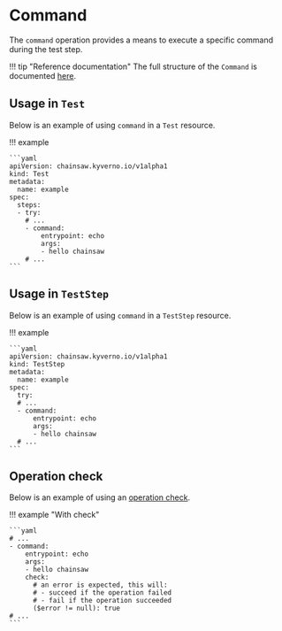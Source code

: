 # Command

The `command` operation provides a means to execute a specific command during the test step.

!!! tip "Reference documentation"
    The full structure of the `Command` is documented [here](../apis/chainsaw.v1alpha1.md#chainsaw-kyverno-io-v1alpha1-Command).

## Usage in `Test`

Below is an example of using `command` in a `Test` resource.

!!! example

    ```yaml
    apiVersion: chainsaw.kyverno.io/v1alpha1
    kind: Test
    metadata:
      name: example
    spec:
      steps:
      - try:
        # ...
        - command:
            entrypoint: echo
            args:
            - hello chainsaw
        # ...
    ```

## Usage in `TestStep`

Below is an example of using `command` in a `TestStep` resource.

!!! example

    ```yaml
    apiVersion: chainsaw.kyverno.io/v1alpha1
    kind: TestStep
    metadata:
      name: example
    spec:
      try:
      # ...
      - command:
          entrypoint: echo
          args:
          - hello chainsaw
      # ...
    ```

## Operation check

Below is an example of using an [operation check](./check.md#command).

!!! example "With check"

    ```yaml
    # ...
    - command:
        entrypoint: echo
        args:
        - hello chainsaw
        check:
          # an error is expected, this will:
          # - succeed if the operation failed
          # - fail if the operation succeeded
          ($error != null): true
    # ...
    ```

